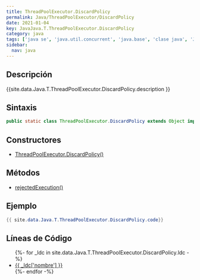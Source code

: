 ```yaml
---
title: ThreadPoolExecutor.DiscardPolicy
permalink: Java/ThreadPoolExecutor/DiscardPolicy
date: 2021-01-04
key: JavaJava.T.ThreadPoolExecutor.DiscardPolicy
category: java
tags: ['java se', 'java.util.concurrent', 'java.base', 'clase java', 'Java 1.0']
sidebar: 
  nav: java
---
```


## Descripción
{{site.data.Java.T.ThreadPoolExecutor.DiscardPolicy.description }}

## Sintaxis
~~~java
public static class ThreadPoolExecutor.DiscardPolicy extends Object implements RejectedExecutionHandler
~~~

## Constructores
* [ThreadPoolExecutor.DiscardPolicy()](/Java/ThreadPoolExecutor/DiscardPolicy/ThreadPoolExecutor/DiscardPolicy/)

## Métodos
* [rejectedExecution()](/Java/ThreadPoolExecutor/DiscardPolicy/rejectedExecution)

## Ejemplo
~~~java
{{ site.data.Java.T.ThreadPoolExecutor.DiscardPolicy.code}}
~~~

## Líneas de Código
<ul>
{%- for _ldc in site.data.Java.T.ThreadPoolExecutor.DiscardPolicy.ldc -%}
   <li>
       <a href="{{_ldc['url'] }}">{{ _ldc['nombre'] }}</a>
   </li>
{%- endfor -%}
</ul>
